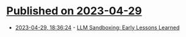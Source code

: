 # [Published on 2023-04-29](index.md)

* [2023-04-29, 18:36:24](https://lobste.rs/s/bb59nw/llm_sandboxing_early_lessons_learned) - [LLM Sandboxing: Early Lessons Learned](https://blog.forcesunseen.com/llm-sandboxing-early-lessons-learned)
